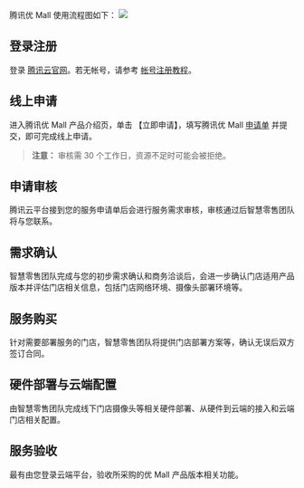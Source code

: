 腾讯优 Mall 使用流程图如下：
![](https://main.qcloudimg.com/raw/f1d9219f5942b0624080493eb31ad95b.png)
##  登录注册
登录 [腾讯云官网](https://cloud.tencent.com/)。若无帐号，请参考 [帐号注册教程](https://cloud.tencent.com/document/product/378/9603)。
## 线上申请
进入腾讯优 Mall 产品介绍页，单击 【立即申请】，填写腾讯优 Mall [申请单](https://cloud.tencent.com/act/apply/you_mall) 并提交，即可完成线上申请。
>**注意：**
>审核需 30 个工作日，资源不足时可能会被拒绝。

## 申请审核
腾讯云平台接到您的服务申请单后会进行服务需求审核，审核通过后智慧零售团队将与您联系。
## 需求确认
智慧零售团队完成与您的初步需求确认和商务洽谈后，会进一步确认门店适用产品版本并评估门店相关信息，包括门店网络环境、摄像头部署环境等。
## 服务购买
针对需要部署服务的门店，智慧零售团队将提供门店部署方案等，确认无误后双方签订合同。
## 硬件部署与云端配置
由智慧零售团队完成线下门店摄像头等相关硬件部署、从硬件到云端的接入和云端门店相关配置。
## 服务验收
最有由您登录云端平台，验收所采购的优 Mall 产品版本相关功能。
